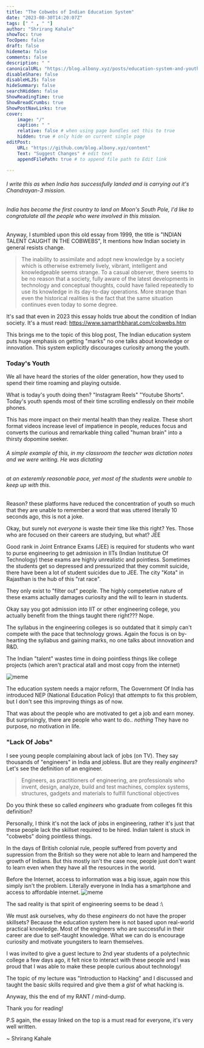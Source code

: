 ```yaml
---
title: "The Cobwebs of Indian Education System"
date: "2023-08-30T14:20:07Z"
tags: [" " , " "]
author: "Shrirang Kahale"
showToc: true
TocOpen: false
draft: false
hidemeta: false
comments: false
description: " "
canonicalURL: "https://blog.albony.xyz/posts/education-system-and-youth"
disableShare: false
disableHLJS: false
hideSummary: false
searchHidden: false
ShowReadingTime: true
ShowBreadCrumbs: true
ShowPostNavLinks: true
cover:
    image: "/"
    caption: " "
    relative: false # when using page bundles set this to true
    hidden: true # only hide on current single page
editPost:
    URL: "https://github.com/blog.albony.xyz/content"
    Text: "Suggest Changes" # edit text
    appendFilePath: true # to append file path to Edit link

---
```

###### I write this as when India has successfully landed and is carrying out it's Chandrayan-3 mission.
###### India has become the first country to land on Moon's South Pole, I'd like to congratulate all the people who were involved in this mission.

Anyway, I stumbled upon this old essay from 1999, the title is "INDIAN TALENT CAUGHT IN THE COBWEBS",
It mentions how Indian society in general resists change.

> The inability to assimilate and adopt new knowledge by a society which is otherwise extremely lively, vibrant, intelligent and knowledgeable seems strange. 
> To a casual observer, there seems to be no reason that a society, fully aware of the latest developments in technology and conceptual thoughts, 
> could have failed repeatedly to use its knowledge in its day-to-day operations. 
> More strange than even the historical realities is the fact that the same situation continues even today to some degree.

It's sad that even in 2023 this essay holds true about the condition of Indian society. It's a must read: https://www.samarthbharat.com/cobwebs.htm

This brings me to the topic of this blog post, The Indian education system puts huge emphasis on getting "marks" no one talks about knowledge 
or innovation. This system explicitly discourages curiosity among the youth. 

### Today's Youth

We all have heard the stories of the older generation, how they used to spend their time roaming and playing outside.

What is today's youth doing then? "Instagram Reels" "Youtube Shorts". 
Today's youth spends most of their time scrolling endlessly on their mobile phones. 

This has more impact on their mental health than they realize. These short format videos increase level of impatience in people,
reduces focus and converts the curious and remarkable thing called "human brain" into a thirsty dopomine seeker. 

###### A simple example of this, in my classroom the teacher was dictation notes and we were writing. He was dictating 
###### at an exteremly reasonable pace, yet most of the students were unable to keep up with this. 

Reason? these platforms have reduced the concentration of youth so much that they are unable to remember a word that 
was uttered literally 10 seconds ago, this is not a joke.

Okay, but surely not *everyone* is waste their time like this right? Yes. 
Those who are focused on their careers are studying, but what? JEE

Good rank in Joint Entrance Exams (JEE) is required for students who want to purse engineering to get admission in IITs 
(Indian Institutue Of Technology) these exams are highly unrealistic and pointless. Sometimes the students get so depressed 
and pressurized that they commit suicide, there have been a lot of student suicides due to JEE. 
The city "Kota" in Rajasthan is the hub of this "rat race".

They only exist to "filter out" people. The highly competetive nature of these exams actually damages curiosity 
and the will to learn in students. 

Okay say you got admission into IIT or other engineering college, you actually benefit from the things taught there right??? 
Nope. 

The syllabus in the engineering colleges is so outdated that it simply can't compete with the pace that technology grows. 
Again the focus is on by-hearting the syllabus and gaining marks, no one talks about innovation and R&D. 

The Indian "talent" wastes time in doing pointless things like college projects (which aren't practical atall and most copy from the internet)

![meme](/well_trained.jpg)

The education system needs a major reform, The Government Of India has introduced NEP (National Education Policy) that *attempts* 
to fix this problem, but I don't see this improving things as of now.

That was about the people who are motivated to get a job and earn money. 
But surprisingly, there are people who want to do.. *nothing* 
They have no purpose, no motivation in life. 

### "Lack Of Jobs" 

I see young people complaining about lack of jobs (on TV). They say thousands of "engineers" in India and jobless. 
But are they really *engineers*? 
Let's see the definition of an engineer. 

>  Engineers, as practitioners of engineering, are professionals who invent, design, analyze, build and test machines, complex systems, structures, gadgets and materials to fulfill functional objectives

Do you think these so called *engineers* who graduate from colleges fit this definition? 

Personally, I think it's not the lack of jobs in engineering, rather it's just that these people lack the skillset required to be hired. 
Indian talent is stuck in "cobwebs" doing pointless things. 

In the days of British colonial rule, people suffered from poverty and supression from the British so they were not able to learn 
and hampered the growth of Indians. But this mostly isn't the case now, people just don't want to learn even when they have all the resources 
in the world. 

Before the Internet, access to information was a big issue, again now this simply isn't the problem. 
Literally everyone in India has a smartphone and access to affordable internet. 
![meme](/stupid_internet.webp)

The sad reality is that spirit of engineering seems to be dead :\

We must ask ourselves, why do these *engineers* do not have the proper skillsets? Because the education system here is not based 
upon real-world practical knowledge. Most of the engineers who are successful in their career are due to self-taught knowledge. 
What we can do is encourage curiosity and motivate youngsters to learn themselves. 

I was invited to give a guest lecture to 2nd year students of a polytechnic college a few days ago, it felt nice to interact with these people 
and I was proud that I was able to make these people curious about technology!

The topic of my lecture was "Introduction to Hacking" and I discussed and taught the basic skills required and give them a *gist* of what hacking is. 

Anyway, this the end of my RANT / mind-dump. 

Thank you for reading! 

P.S again, the essay linked on the top is a must read for everyone, it's very well written.

~ Shrirang Kahale
